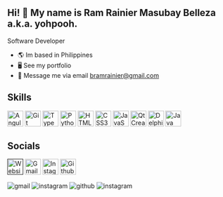 ## Hi! 👋 My name is Ram Rainier Masubay Belleza a.k.a. yohpooh.
Software Developer
*  🌎 Im based in Philippines
*  🖥 See my portfolio []()
*  📧 Message me via email [bramrainier@gmail.com](mailto:bramrainier@gmail.com)

## Skills
<p align="left">
  <a href="https://angular.dev" target="_blank" rel="noreferrer"><img src="https://github.com/user-attachments/assets/02bf8b2b-b946-4f67-a525-8f3da1f240b9" width="36" height="36" alt="Angular" /></a>
  <a href="https://git-scm.com/" target="_blank" rel="noreferrer"><img src="https://github.com/user-attachments/assets/630411d3-09c3-4273-ac41-a2eb1424dc9f" width="36" height="36" alt="Git" /></a>
  <a href="https://www.typescriptlang.org/" target="_blank" rel="noreferrer"><img src="https://github.com/user-attachments/assets/f4fe7fcc-9c24-4acd-9013-961aaf2741f3" width="36" height="36" alt="TypeScript" /></a>
  <a href="https://www.python.org/" target="_blank" rel="noreferrer"><img src="https://github.com/user-attachments/assets/83129b5e-7596-4b88-8a6d-1f081b7ee6a0" width="36" height="36" alt="Python" /></a>
  <a href="https://developer.mozilla.org/en-US/docs/Glossary/HTML5" target="_blank" rel="noreferrer"><img src="https://github.com/user-attachments/assets/6469159f-d75c-4d8c-a229-768bb91e1259" width="36" height="36" alt="HTML5" /></a>
  <a href="https://www.w3.org/TR/CSS/#css" target="_blank" rel="noreferrer"><img src="https://github.com/user-attachments/assets/d4618d5e-76a0-4efb-a527-db12cd03b5ce" width="36" height="36" alt="CSS3" /></a>
  <a href="https://developer.mozilla.org/en-US/docs/Web/JavaScript" target="_blank" rel="noreferrer"><img src="https://github.com/user-attachments/assets/a0a808e5-b878-480f-8ff0-8ddb8714f398" width="36" height="36" alt="JavaScript" /></a>
  <a href="https://www.qt.io/product/development-tools" target="_blank" rel="noreferrer"><img src="https://github.com/user-attachments/assets/953578bb-3ec0-4c5c-8524-272441bfb6f3" width="36" height="36" alt="QtCreator" /></a>
  <a href="https://www.embarcadero.com/products/delphi" target="_blank" rel="noreferrer"><img src="https://github.com/user-attachments/assets/811bc2cc-de50-4129-b1c0-c3bcb632dd39" width="36" height="36" alt="Delphi" /></a>
  <a href="[https://www.qt.io/product/development-tools](https://www.java.com/en/)" target="_blank" rel="noreferrer"><img src="https://github.com/user-attachments/assets/4eaf4095-0a24-47ba-bab6-b6e3c67c9aa3" width="36" height="36" alt="Java" /></a>
</p>

## Socials
<p align="left">
  <a href="" target="_blank" rel="noreferrer"><img src="https://github.com/user-attachments/assets/dc430f04-451e-477e-a5a1-23bf5bcfb5f7" width="36" height="36" alt="Website" /></a>
  <a href="mailto:bramrainier@gmail.com" target="_blank" rel="noreferrer"><img src="https://github.com/user-attachments/assets/7cf49dd7-ffac-4a0c-b98c-d8d9f9b8e340" width="36" height="36" alt="Gmail" /></a>
  <a href="https://www.instagram.com" target="_blank" rel="noreferrer"><img src="https://github.com/user-attachments/assets/fb9f6737-82ce-4fed-97dc-692d6c4a76bc" width="36" height="36" alt="Instagram" /></a>
  <a href="https://github.com/yohpooh" target="_blank" rel="noreferrer"><img src="https://github.com/user-attachments/assets/cfc4f91e-410a-485c-b766-59fda65a92a1" width="36" height="36" alt="Github" /></a>
</p>

![gmail]()
![instagram]()
![github]()
![instagram]()
